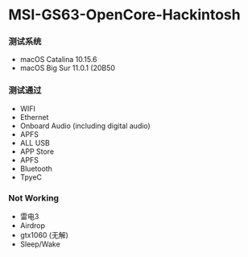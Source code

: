# MSI-GS63-OpenCore-Hackintosh

### 测试系统

- macOS Catalina 10.15.6
- macOS Big Sur 11.0.1 (20B50

### 测试通过

- WIFI
- Ethernet
- Onboard Audio (including digital audio)
- APFS
- ALL USB
- APP Store
- APFS
- Bluetooth
- TpyeC

### Not Working

- 雷电3
- Airdrop
- gtx1060 (无解)
- Sleep/Wake 
